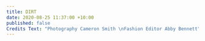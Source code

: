 ```yaml
---
title: DIRT
date: 2020-08-25 11:37:00 +10:00
published: false
Credits Text: "Photography Cameron Smith \nFashion Editor Abby Bennett"
---
```


